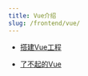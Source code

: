 ```yaml
---
title: Vue介绍
slug: /frontend/vue/
---
```


+ [搭建Vue工程](./setup-vue-project.md)

+ [了不起的Vue](./awesome.md)